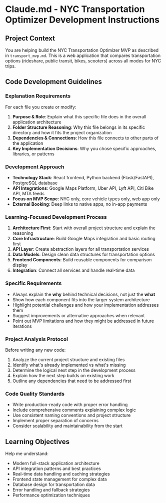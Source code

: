 # Claude.md - NYC Transportation Optimizer Development Instructions

## Project Context
You are helping build the NYC Transportation Optimizer MVP as described in `transport_mvp.md`. This is a web application that compares transportation options (rideshare, public transit, bikes, scooters) across all modes for NYC trips.

## Code Development Guidelines

### Explanation Requirements
For each file you create or modify:
1. **Purpose & Role**: Explain what this specific file does in the overall application architecture
2. **Folder Structure Reasoning**: Why this file belongs in its specific directory and how it fits the project organization
3. **Dependencies & Connections**: How this file connects to other parts of the application
4. **Key Implementation Decisions**: Why you chose specific approaches, libraries, or patterns

### Development Approach
- **Technology Stack**: React frontend, Python backend (Flask/FastAPI), PostgreSQL database
- **API Integrations**: Google Maps Platform, Uber API, Lyft API, Citi Bike API, MTA feeds
- **Focus on MVP Scope**: NYC only, core vehicle types only, web app only
- **External Booking**: Deep links to native apps, no in-app payments

### Learning-Focused Development Process
1. **Architecture First**: Start with overall project structure and explain the reasoning
2. **Core Infrastructure**: Build Google Maps integration and basic routing first
3. **API Layer**: Create abstraction layers for all transportation services
4. **Data Models**: Design clean data structures for transportation options
5. **Frontend Components**: Build reusable components for comparison display
6. **Integration**: Connect all services and handle real-time data

### Specific Requirements
- Always explain the **why** behind technical decisions, not just the **what**
- Show how each component fits into the larger system architecture
- Highlight potential challenges and how your implementation addresses them
- Suggest improvements or alternative approaches when relevant
- Point out MVP limitations and how they might be addressed in future iterations

### Project Analysis Protocol
Before writing any new code:
1. Analyze the current project structure and existing files
2. Identify what's already implemented vs what's missing
3. Determine the logical next step in the development process
4. Explain how the next step builds on existing work
5. Outline any dependencies that need to be addressed first

### Code Quality Standards
- Write production-ready code with proper error handling
- Include comprehensive comments explaining complex logic
- Use consistent naming conventions and project structure
- Implement proper separation of concerns
- Consider scalability and maintainability from the start

## Learning Objectives
Help me understand:
- Modern full-stack application architecture
- API integration patterns and best practices
- Real-time data handling and caching strategies
- Frontend state management for complex data
- Database design for transportation data
- Error handling and fallback strategies
- Performance optimization techniques